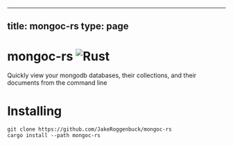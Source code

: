 
---
title: mongoc-rs
type: page
---
# mongoc-rs ![Rust](https://img.shields.io/github/workflow/status/jakeroggenbuck/mongoc-rs/Rust?style=for-the-badge)
Quickly view your mongodb databases, their collections, and their documents from the command line

# Installing
```
git clone https://github.com/JakeRoggenbuck/mongoc-rs
cargo install --path mongoc-rs
```
